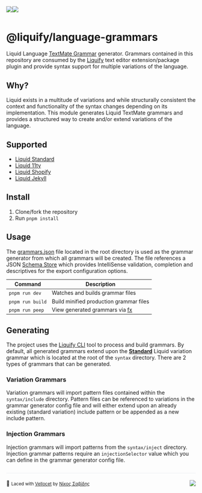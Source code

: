 ## <img src="https://img.shields.io/circleci/build/github/panoply/liquify/circleci-project-setup?token=54a787fdd39139be0add226455eb4d07f34f9d3f&style=flat-square&logo=CircleCI&label=&labelColor=555" align="left" />&nbsp;&nbsp;<img align="left" src="https://img.shields.io/librariesio/release/npm/@liquify/specs?style=flat-square&label=&logoWidth=28&labelColor=555&logo=data:image/svg+xml;base64,PHN2ZyB4bWxucz0iaHR0cDovL3d3dy53My5vcmcvMjAwMC9zdmciIHZpZXdCb3g9IjAgMCAyNCA5LjMzIj48dGl0bGU+bnBtPC90aXRsZT48cGF0aCBkPSJNMCwwVjhINi42N1Y5LjMzSDEyVjhIMjRWMFpNNi42Nyw2LjY2SDUuMzN2LTRINHY0SDEuMzRWMS4zM0g2LjY3Wm00LDBWOEg4VjEuMzNoNS4zM1Y2LjY2SDEwLjY3Wm0xMiwwSDIxLjM0di00SDIwdjRIMTguNjd2LTRIMTcuMzR2NEgxNC42N1YxLjMzaDhabS0xMi00SDEyVjUuMzNIMTAuNjZaIiBzdHlsZT0iZmlsbDojZmZmIi8+PC9zdmc+" />

# @liquify/language-grammars

Liquid Language [TextMate Grammar](https://macromates.com/manual/en/language_grammars) generator. Grammars contained in this repository are consumed by the [Liquify](#) text editor extension/package plugin and provide syntax support for multiple variations of the language.

## Why?

Liquid exists in a multitude of variations and while structurally consistent the context and functionality of the syntax changes depending on its implementation. This module generates Liquid TextMate grammars and provides a structured way to create and/or extend variations of the language.

## Supported

- [Liquid Standard](#)
- [Liquid 11ty](#)
- [Liquid Shopify](#)
- [Liquid Jekyll](#)

## Install

1. Clone/fork the repository
2. Run `pnpm install`

## Usage

The [grammars.json](#) file located in the root directory is used as the grammar generator from which all grammars will be created. The file references a JSON [Schema Store](http://schemastore.org/) which provides IntelliSense validation, completion and descriptives for the export configuration options.

| Command          | Description                             |
| ---------------- | --------------------------------------- |
| `pnpm run dev`   | Watches and builds grammar files        |
| `pnpm run build` | Build minified production grammar files |
| `pnpm run peep`  | View generated grammars via [fx](#)     |

## Generating

The project uses the [Liquify CLI](#) tool to process and build grammars. By default, all generated grammars extend upon the **[Standard](#)** Liquid variation grammar which is located at the root of the `syntax` directory. There are 2 types of grammars that can be generated.

### Variation Grammars

Variation grammars will import pattern files contained within the `syntax/include` directory. Pattern files can be referenced to variations in the grammar generator config file and will either extend upon an already existing (standard variation) include pattern or be appended as a new include pattern.

### Injection Grammars

Injection grammars will import patterns from the `syntax/inject` directory. Injection grammar patterns require an `injectionSelector` value which you can define in the grammar generator config file.

<img src="https://raw.githubusercontent.com/panoply/liquify/next/assets/line.svg?token=ABVXCLBQXPLFVBBTSGSXSSC6ZLPVA" />

🥛 <small>Laced with [Vellocet](#) by [Νίκος Σαβίδης](mailto:nicos@gmx.com)</small> <img align="right" src="https://img.shields.io/badge/-@sisselsiv-1DA1F2?logo=twitter&logoColor=fff" />
